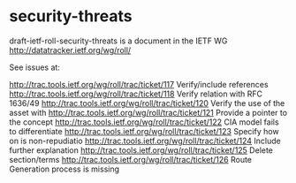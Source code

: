 security-threats
================

draft-ietf-roll-security-threats        is a document in the
IETF WG http://datatracker.ietf.org/wg/roll/

See issues at:

http://trac.tools.ietf.org/wg/roll/trac/ticket/117	Verify/include references
http://trac.tools.ietf.org/wg/roll/trac/ticket/118	Verify relation with RFC 1636/49
http://trac.tools.ietf.org/wg/roll/trac/ticket/120	Verify the use of the asset with
http://trac.tools.ietf.org/wg/roll/trac/ticket/121	Provide a pointer to the concept
http://trac.tools.ietf.org/wg/roll/trac/ticket/122	CIA model fails to differentiate
http://trac.tools.ietf.org/wg/roll/trac/ticket/123	Specify how on is non-repudiatio
http://trac.tools.ietf.org/wg/roll/trac/ticket/124	Include further explanation
http://trac.tools.ietf.org/wg/roll/trac/ticket/125	Delete section/terms
http://trac.tools.ietf.org/wg/roll/trac/ticket/126	Route Generation process is missing